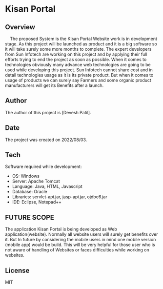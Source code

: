 # Kisan Portal

## Overview
&nbsp;&nbsp;&nbsp;&nbsp;The proposed System is the Kisan Portal Website work is in development stage. As this project will be launched as product and it is a big software so it will take surely some more months to complete. The expert developers from Sun Infotech are working on this project and by applying their full efforts trying to end the project as soon as possible. When it comes to technologies obviously many advance web technologies are going to be used while developing this project. Sun Infotech cannot share cost and in detail technologies usage as it is its private product. But when it comes to usage of products we can surely say Farmers and some organic product manufacturers will get its Benefits after a launch.  
## Author
The author of this project is [Devesh Patil].

## Date

The project was created on 2022/08/03.

## Tech

Software required while development:
- OS: Windows
- Server: Apache Tomcat
- Language: Java, HTML, Javascript
- Database: Oracle
- Libraries: servlet-api.jar, jasp-api.jar, ojdbc6.jar
- IDE: Eclipse, Notepad++

## FUTURE SCOPE

The application Kisan Portal is being developed as Web application(website). Normally all website users will surely get benefits over it. But In future by considering the mobile users in mind one mobile version (mobile app) would be build. This will be very helpful for those user who is not aware of handling of Websites or faces difficulties while working on websites.


## License

MIT

